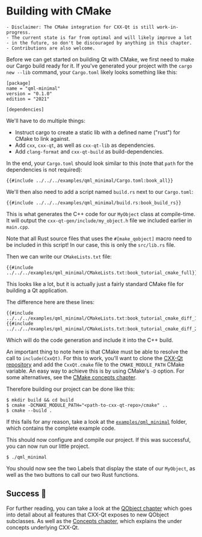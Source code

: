 <!--
SPDX-FileCopyrightText: 2022 Klarälvdalens Datakonsult AB, a KDAB Group company <info@kdab.com>
SPDX-FileContributor: Leon Matthes <leon.matthes@kdab.com>

SPDX-License-Identifier: MIT OR Apache-2.0
-->

# Building with CMake

```diff,ignore
- Disclaimer: The CMake integration for CXX-Qt is still work-in-progress.
- The current state is far from optimal and will likely improve a lot
- in the future, so don't be discouraged by anything in this chapter.
- Contributions are also welcome.
```

Before we can get started on building Qt with CMake, we first need to make our Cargo build ready for it.
If you've generated your project with the `cargo new --lib` command, your `Cargo.toml` likely looks something like this:
```toml,ignore
[package]
name = "qml-minimal"
version = "0.1.0"
edition = "2021"

[dependencies]
```

We'll have to do multiple things:
- Instruct cargo to create a static lib with a defined name ("rust") for CMake to link against.
- Add `cxx`, `cxx-qt`, as well as `cxx-qt-lib` as dependencies.
- Add `clang-format` and `cxx-qt-build` as build-dependencies.

In the end, your `Cargo.toml` should look similar to this (note that `path` for the dependencies is not required):
```toml,ignore
{{#include ../../../examples/qml_minimal/Cargo.toml:book_all}}
```

We'll then also need to add a script named `build.rs` next to our `Cargo.toml`:
```rust,ignore
{{#include ../../../examples/qml_minimal/build.rs:book_build_rs}}
```
This is what generates the C++ code for our `MyObject` class at compile-time.
It will output the `cxx-qt-gen/include/my_object.h` file we included earlier in `main.cpp`.

Note that all Rust source files that uses the `#[make_qobject]` macro need to be included in this script!
In our case, this is only the `src/lib.rs` file.

Then we can write our `CMakeLists.txt` file:

```cmake,ignore
{{#include ../../../examples/qml_minimal/CMakeLists.txt:book_tutorial_cmake_full}}
```

This looks like a lot, but it is actually just a fairly standard CMake file for building a Qt application.

The difference here are these lines:
```cmake,ignore
{{#include ../../../examples/qml_minimal/CMakeLists.txt:book_tutorial_cmake_diff_1}}
{{#include ../../../examples/qml_minimal/CMakeLists.txt:book_tutorial_cmake_diff_2}}
```

Which will do the code generation and include it into the C++ build.

An important thing to note here is that CMake must be able to resolve the call to `include(CxxQt)`.
For this to work, you'll want to clone the [CXX-Qt repository](https://github.com/KDAB/cxx-qt/) and add the `CxxQt.cmake` file to the `CMAKE_MODULE_PATH` CMake variable.
An easy way to achieve this is by using CMake's `-D` option.
For some alternatives, see the [CMake concepts chapter](../concepts/cmake.md).

Therefore building our project can be done like this:
```shell
$ mkdir build && cd build
$ cmake -DCMAKE_MODULE_PATH="<path-to-cxx-qt-repo>/cmake" ..
$ cmake --build .
```
If this fails for any reason, take a look at the [`examples/qml_minimal`](https://github.com/KDAB/cxx-qt/tree/main/examples/qml_minimal) folder, which contains the complete example code.

This should now configure and compile our project.
If this was successful, you can now run our little project.
```shell
$ ./qml_minimal
```

You should now see the two Labels that display the state of our `MyObject`, as well as the two buttons to call our two Rust functions.

## Success   🥳

For further reading, you can take a look at the [QObject chapter](../qobject/index.md) which goes into detail about all features that CXX-Qt exposes to new QObject subclasses.
As well as the [Concepts chapter](../concepts/index.md), which explains the under concepts underlying CXX-Qt.
